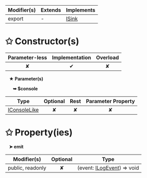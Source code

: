 | Modifier(s)                            | Extends                      | Implements                                    |
|----------------------------------------|------------------------------|-----------------------------------------------|
| export | - | [ISink](/kernel/interface/logger/isink) |

# &#10025; Constructor(s)

| Parameter-less                         | Implementation                          | Overload                          |
|:--------------------------------------:|:---------------------------------------:|:---------------------------------:|
| ✘ | ✔ | ✘ |

&nbsp;&nbsp; **&#9733; Parameter(s)**

&nbsp;&nbsp;&nbsp;&nbsp;&nbsp; **&#10149; $console**

| Type                        | Optional                           | Rest                          | Parameter Property                          |
|-----------------------------|:----------------------------------:|:-----------------------------:|:-------------------------------------------:|
| [IConsoleLike](/kernel/interface/logger/iconsolelike) | ✘  | ✘ | ✘ |

# &#10025; Property(ies)

&nbsp;&nbsp; **&#10148; emit**

| Modifier(s)                               | Optional                           | Type                         |
|-------------------------------------------|:----------------------------------:|------------------------------|
| public, readonly | ✘ | (event: [ILogEvent](/kernel/interface/logger/ilogevent)) =&gt; void |